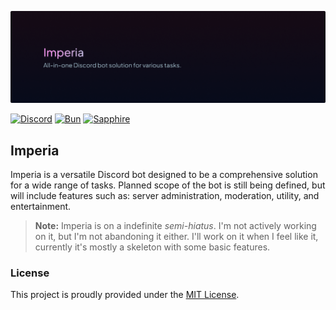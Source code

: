 ![Banner](.github/assets/banner.png)

[![Discord](https://img.shields.io/badge/Discord_Bot-%235865F2.svg?style=flat&logo=discord&logoColor=white)](https://discord.com/)
[![Bun](https://img.shields.io/badge/Powered_by-Bun-%23000000.svg?style=flat&logo=bun&logoColor=white)](https://bun.sh/)
[![Sapphire](https://img.shields.io/badge/Built_with-Sapphire-%235865F2.svg?logo=typescript&logoColor=white)](https://sapphirejs.dev/)


## Imperia

Imperia is a versatile Discord bot designed to be a comprehensive solution for a wide range of tasks. Planned scope of the bot is still being defined, but will include features such as: server administration, moderation, utility, and entertainment.

> **Note:** Imperia is on a indefinite *semi-hiatus*. I'm not actively working on it, but I'm not abandoning it either. I'll work on it when I feel like it, currently it's mostly a skeleton with some basic features.

### License

This project is proudly provided under the [MIT License](LICENSE).